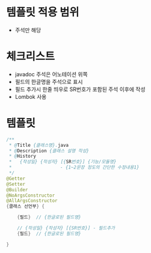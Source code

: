 # 템플릿 적용 범위
- 주석만 해당

# 체크리스트
- javadoc 주석은 어노테이션 위쪽
- 필드의 한글명을 주석으로 표시
- 필드 추가시 한줄 띄우로 SR번호가 포함된 주석 이후에 작성
- Lombok 사용

# 템플릿
```java
/**
 * @Title {클래스명}.java
 * @Description {클래스 설명 작성}
 * @History
 *   {작성일} {작성자} [{SR번호}] {기능/모듈명}
 *                  - {1~2문장 정도의 간단한 수정내용1}
 */
@Getter
@Setter
@Builder
@NoArgsConstructor
@AllArgsConstructor
{클래스 선언부} {

    {필드}  // {한글로된 필드명}

    // {작성일} {작성자} [{SR번호}] - 필드추가
    {필드}  // {한글로된 필드명}

}
```